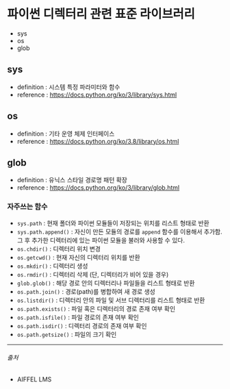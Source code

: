 # 파이썬 디렉터리 관련 표준 라이브러리



- sys
- os
- glob



## sys

- definition : 시스템 특정 파라미터와 함수
- reference : https://docs.python.org/ko/3/library/sys.html



## os

- definition : 기타 운영 체제 인터페이스
- reference : https://docs.python.org/ko/3.8/library/os.html



## glob

- definition : 유닉스 스타일 경로명 패턴 확장
- reference : https://docs.python.org/ko/3/library/glob.html



### 자주쓰는 함수

- `sys.path` : 현재 폴더와 파이썬 모듈들이 저장되는 위치를 리스트 형태로 반환
- `sys.path.append()` : 자신이 만든 모듈의 경로를 `append` 함수를 이용해서 추가함. 그 후 추가한 디렉터리에 있는 파이썬 모듈을 불러와 사용할 수 있다.
- `os.chdir()` : 디렉터리 위치 변경
- `os.getcwd()` : 현재 자신의 디렉터리 위치를 반환
- `os.mkdir()` : 디렉터리 생성
- `os.rmdir()` : 디렉터리 삭제 (단, 디렉터리가 비어 있을 경우)
- `glob.glob()` : 해당 경로 안의 디렉터리나 파일들을 리스트 형태로 반환
- `os.path.join()` : 경로(path)를 병합하여 새 경로 생성
- `os.listdir()` : 디렉터리 안의 파일 및 서브 디렉터리를 리스트 형태로 반환
- `os.path.exists()` : 파일 혹은 디렉터리의 경로 존재 여부 확인
- `os.path.isfile()` : 파일 경로의 존재 여부 확인
- `os.path.isdir()` : 디렉터리 경로의 존재 여부 확인
- `os.path.getsize()` : 파일의 크기 확인









------

###### 출처

- AIFFEL LMS 


